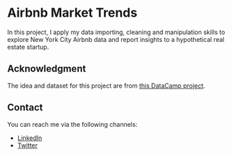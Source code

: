 # Airbnb Market Trends

In this project, I apply my data importing, cleaning and manipulation skills to explore New York City Airbnb data and report insights to a hypothetical real estate startup.

## Acknowledgment

The idea and dataset for this project are from [this DataCamp project](https://app.datacamp.com/learn/projects/exploring-airbnb-market-trends/guided/Python).

## Contact

You can reach me via the following channels:

- [LinkedIn](https://linkedin.com/in/nzubeifechukwu)
- [Twitter](https://linkedin.com/in/nzubeifechukwu)
